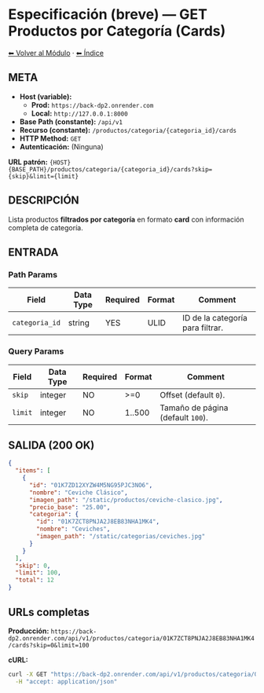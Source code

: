 # Especificación (breve) — GET Productos por Categoría (Cards)

[⬅ Volver al Módulo](../README.md) · [⬅ Índice](../../../README.md)

## META

- **Host (variable):**
  - **Prod:** `https://back-dp2.onrender.com`
  - **Local:** `http://127.0.0.1:8000`
- **Base Path (constante):** `/api/v1`
- **Recurso (constante):** `/productos/categoria/{categoria_id}/cards`
- **HTTP Method:** `GET`
- **Autenticación:** (Ninguna)

**URL patrón:** `{HOST}{BASE_PATH}/productos/categoria/{categoria_id}/cards?skip={skip}&limit={limit}`

## DESCRIPCIÓN

Lista productos **filtrados por categoría** en formato **card** con información completa de categoría.

## ENTRADA

### Path Params

| Field | Data Type | Required | Format | Comment |
|-------|-----------|----------|--------|---------|
| `categoria_id` | string | YES | ULID | ID de la categoría para filtrar. |

### Query Params

| Field | Data Type | Required | Format | Comment |
|-------|-----------|----------|--------|---------|
| `skip` | integer | NO | >=0 | Offset (default `0`). |
| `limit` | integer | NO | 1..500 | Tamaño de página (default `100`). |

## SALIDA (200 OK)

```json
{
  "items": [
    {
      "id": "01K7ZD12XYZW4M5NG95PJC3NO6",
      "nombre": "Ceviche Clásico",
      "imagen_path": "/static/productos/ceviche-clasico.jpg",
      "precio_base": "25.00",
      "categoria": {
        "id": "01K7ZCT8PNJA2J8EB83NHA1MK4",
        "nombre": "Ceviches",
        "imagen_path": "/static/categorias/ceviches.jpg"
      }
    }
  ],
  "skip": 0,
  "limit": 100,
  "total": 12
}
```

## URLs completas

**Producción:** `https://back-dp2.onrender.com/api/v1/productos/categoria/01K7ZCT8PNJA2J8EB83NHA1MK4/cards?skip=0&limit=100`

**cURL:**
```bash
curl -X GET "https://back-dp2.onrender.com/api/v1/productos/categoria/01K7ZCT8PNJA2J8EB83NHA1MK4/cards?skip=0&limit=100" \
  -H "accept: application/json"
```
